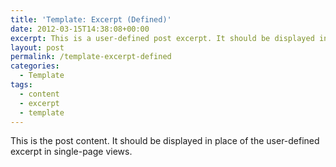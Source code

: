 ```yaml
---
title: 'Template: Excerpt (Defined)'
date: 2012-03-15T14:38:08+00:00
excerpt: This is a user-defined post excerpt. It should be displayed in place of the post content in archive-index pages.
layout: post
permalink: /template-excerpt-defined
categories:
  - Template
tags:
  - content
  - excerpt
  - template
---
```

This is the post content. It should be displayed in place of the user-defined excerpt in single-page views.
